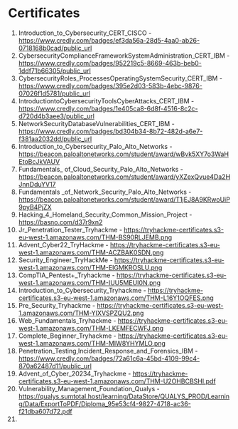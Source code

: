 # Certificates
1. Introduction_to_Cybersecurity_CERT_CISCO -
    https://www.credly.com/badges/ef3da56a-28d5-4aa0-ab26-0718168b0cad/public_url
2. CybersecurityComplianceFrameworkSystemAdministration_CERT_IBM -
    https://www.credly.com/badges/952219c5-8669-463b-beb0-1ddf71b66305/public_url
3. CybersecurityRoles_ProcessesOperatingSystemSecurity_CERT_IBM -
    https://www.credly.com/badges/395e2d03-583b-4ebc-9876-07026f1d5781/public_url
4. IntroductiontoCybersecurityToolsCyberAttacks_CERT_IBM -
    https://www.credly.com/badges/1e405ca8-6d8f-4516-8c2c-d720d4b3aee3/public_url
5. NetworkSecurityDatabaseVulnerabilities_CERT_IBM -
    https://www.credly.com/badges/bd304b34-8b72-482d-a6e7-f381aa2032dd/public_url
6. Introduction_to_Cybersecurity_Palo_Alto_Networks -
    https://beacon.paloaltonetworks.com/student/award/wBvk5XY7o3WaHEtoBcJkVAUV
7. Fundamentals_ of_Cloud_Security_Palo_Alto_Networks -
    https://beacon.paloaltonetworks.com/student/award/yXZexQvue4Da2HJnnDduYV17
8. Fundamentals _of_Network_Security_Palo_Alto_Networks -
    https://beacon.paloaltonetworks.com/student/award/T1jEJ8A9KRwoUiP9pyB4PjZX
9. Hacking_4_Homeland_Security_Common_Mission_Project -
    https://basno.com/d37r9xn2
10. Jr_Penetration_Tester_Tryhackme -
    https://tryhackme-certificates.s3-eu-west-1.amazonaws.com/THM-BS90RLJEMB.png
11. Advent_Cyber22_TryHackme -
    https://tryhackme-certificates.s3-eu-west-1.amazonaws.com/THM-ACZBAK0SDN.png
12. Security_Engineer_TryHackMe -
    https://tryhackme-certificates.s3-eu-west-1.amazonaws.com/THM-EIGMKROSLU.png
13. CompTIA_Pentest+_Tryhackme -
    https://tryhackme-certificates.s3-eu-west-1.amazonaws.com/THM-IUU5MEUI0N.png
14. Introduction_to_Cybersecurity_Tryhackme -
    https://tryhackme-certificates.s3-eu-west-1.amazonaws.com/THM-L16Y1OQFES.png
15. Pre_Security_Tryhackme -
    https://tryhackme-certificates.s3-eu-west-1.amazonaws.com/THM-YIXVSPZQU2.png
16. Web_Fundamentals_Tryhackme -
    https://tryhackme-certificates.s3-eu-west-1.amazonaws.com/THM-LKEMFECWFJ.png
17. Complete_Beginner_Tryhackme -
    https://tryhackme-certificates.s3-eu-west-1.amazonaws.com/THM-MIW8YHYMLO.png
18. Penetration_Testing,Incident_Response_and_Forensics_IBM -
    https://www.credly.com/badges/72a61c6a-45bd-4109-99c4-870a62487d11/public_url
19. Advent_of_Cyber_20234_Tryhackme -
    https://tryhackme-certificates.s3-eu-west-1.amazonaws.com/THM-U2OHBCBSHI.pdf
20. Vulnerability_Management_Foundation_Qualys -
    https://qualys.sumtotal.host/learning/DataStore/QUALYS_PROD/Learning/Data/ExportToPDF/Diploma_95e53cf4-9827-4718-ac36-f21dba607d72.pdf
21.
